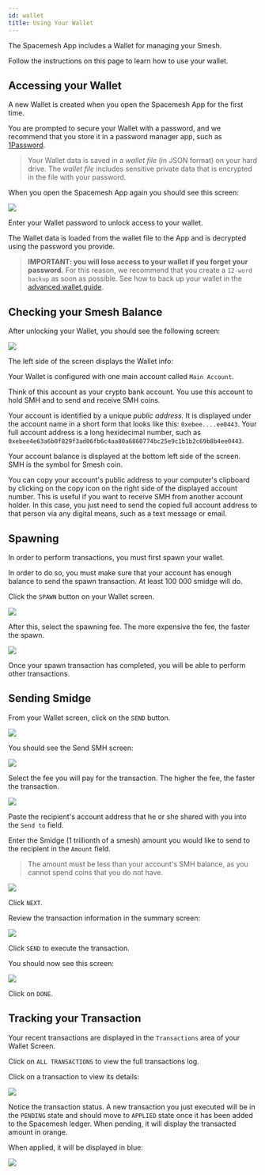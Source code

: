 ```yaml
---
id: wallet
title: Using Your Wallet
---
```


The Spacemesh App includes a Wallet for managing your Smesh.

Follow the instructions on this page to learn how to use your wallet.

## Accessing your Wallet

A new Wallet is created when you open the Spacemesh App for the first time.

You are prompted to secure your Wallet with a password, and we recommend that you store it in a password manager app, such as [1Password](https://1password.com).

> Your Wallet data is saved in a _wallet file_ (in JSON format) on your hard drive. The _wallet file_ includes sensitive private data that is encrypted in the file with your password.

When you open the Spacemesh App again you should see this screen:

![](./../../../../static/img/smapp/restore1.png)

Enter your Wallet password to unlock access to your wallet.

The Wallet data is loaded from the wallet file to the App and is decrypted using the password you provide.

> **IMPORTANT: you will lose access to your wallet if you forget your password.** For this reason, we recommend that you create a `12-word backup` as soon as possible. See how to back up your wallet in the [advanced wallet guide](advanced_wallet.md).


## Checking your Smesh Balance

After unlocking your Wallet, you should see the following screen:

![](./../../../../static/img/smapp/spawn1.png)

The left side of the screen displays the Wallet info:

Your Wallet is configured with one main account called `Main Account`.

Think of this account as your crypto bank account. You use this account to hold SMH and to send and receive SMH coins.

Your account is identified by a unique _public address._ It is displayed under the account name in a short form that looks like this: `0xebee....ee0443`. Your full account address is a long hexidecimal number, such as `0xebee4e63a6b0f829f3ad06fb6c4aa80a6860774bc25e9c1b1b2c69b8b4ee0443`.

Your account balance is displayed at the bottom left side of the screen. SMH is the symbol for Smesh coin.

You can copy your account's public address to your computer's clipboard by clicking on the copy icon on the right side of the displayed  account number. This is useful if you want to receive SMH from another account holder. In this case, you just need to send the copied full account address to that person via any digital means, such as a text message or email.

## Spawning

In order to perform transactions, you must first spawn your wallet.

In order to do so, you must make sure that your account has enough balance to send the spawn transaction. At least 100 000 smidge will do.

Click the `SPAWN` button on your Wallet screen.

![](./../../../../static/img/smapp/spawn1.png)

After this, select the spawning fee. The more expensive the fee, the faster the spawn.

![](./../../../../static/img/smapp/spawn2.png)

Once your spawn transaction has completed, you will be able to perform other transactions.


## Sending Smidge

From your Wallet screen, click on the `SEND` button.

![](./../../../../static/img/smapp/send1.png)

You should see the Send SMH screen:

![](./../../../../static/img/smapp/send2.png)

Select the fee you will pay for the transaction. The higher the fee, the faster the transaction.

![](./../../../../static/img/smapp/send3.png)

Paste the recipient's account address that he or she shared with you into the `Send to` field.

Enter the Smidge (1 trillionth of a smesh) amount you would like to send to the recipient in the `Amount` field.


> The amount must be less than your account's SMH balance, as you cannot spend coins that you do not have.

![](./../../../../static/img/smapp/send4.png)

Click `NEXT`.

Review the transaction information in the summary screen:

![](./../../../../static/img/smapp/send5.png)

Click `SEND` to execute the transaction.

You should now see this screen:

![](./../../../../static/img/smapp/send6.png)

Click on `DONE`.

## Tracking your Transaction

Your recent transactions are displayed in the `Transactions` area of your Wallet Screen.

Click on `ALL TRANSACTIONS` to view the full transactions log.

Click on a transaction to view its details:

![](./../../../../static/img/smapp/send7.png)

Notice the transaction status. A new transaction you just executed will be in the `PENDING` state and should move to `APPLIED` state once it has been added to the Spacemesh ledger. When pending, it will display the transacted amount in orange.

When applied, it will be displayed in blue:

![](./../../../../static/img/smapp/send8.png)

